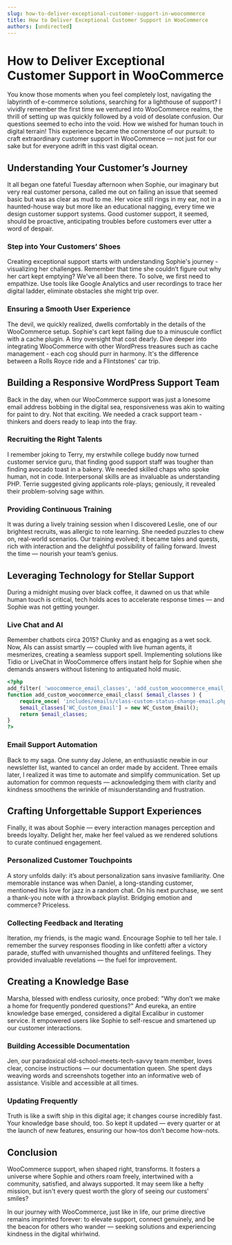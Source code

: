 ```yaml
---
slug: how-to-deliver-exceptional-customer-support-in-woocommerce
title: How to Deliver Exceptional Customer Support in WooCommerce
authors: [undirected]
---
```



# How to Deliver Exceptional Customer Support in WooCommerce

You know those moments when you feel completely lost, navigating the labyrinth of e-commerce solutions, searching for a lighthouse of support? I vividly remember the first time we ventured into WooCommerce realms, the thrill of setting up was quickly followed by a void of desolate confusion. Our questions seemed to echo into the void. How we wished for human touch in digital terrain! This experience became the cornerstone of our pursuit: to craft extraordinary customer support in WooCommerce — not just for our sake but for everyone adrift in this vast digital ocean.

## Understanding Your Customer’s Journey

It all began one fateful Tuesday afternoon when Sophie, our imaginary but very real customer persona, called me out on failing an issue that seemed basic but was as clear as mud to me. Her voice still rings in my ear, not in a haunted-house way but more like an educational nagging, every time we design customer support systems. Good customer support, it seemed, should be proactive, anticipating troubles before customers ever utter a word of despair.

### Step into Your Customers’ Shoes

Creating exceptional support starts with understanding Sophie's journey - visualizing her challenges. Remember that time she couldn’t figure out why her cart kept emptying? We've all been there. To solve, we first need to empathize. Use tools like Google Analytics and user recordings to trace her digital ladder, eliminate obstacles she might trip over.

### Ensuring a Smooth User Experience

The devil, we quickly realized, dwells comfortably in the details of the WooCommerce setup. Sophie's cart kept failing due to a minuscule conflict with a cache plugin. A tiny oversight that cost dearly. Dive deeper into integrating WooCommerce with other WordPress treasures such as cache management - each cog should purr in harmony. It's the difference between a Rolls Royce ride and a Flintstones' car trip.

## Building a Responsive WordPress Support Team

Back in the day, when our WooCommerce support was just a lonesome email address bobbing in the digital sea, responsiveness was akin to waiting for paint to dry. Not that exciting. We needed a crack support team - thinkers and doers ready to leap into the fray.

### Recruiting the Right Talents

I remember joking to Terry, my erstwhile college buddy now turned customer service guru, that finding good support staff was tougher than finding avocado toast in a bakery. We needed skilled chaps who spoke human, not in code. Interpersonal skills are as invaluable as understanding PHP. Terrie suggested giving applicants role-plays; geniously, it revealed their problem-solving sage within.

### Providing Continuous Training

It was during a lively training session when I discovered Leslie, one of our brightest recruits, was allergic to rote learning. She needed puzzles to chew on, real-world scenarios. Our training evolved; it became tales and quests, rich with interaction and the delightful possibility of failing forward. Invest the time — nourish your team’s genius.

## Leveraging Technology for Stellar Support

During a midnight musing over black coffee, it dawned on us that while human touch is critical, tech holds aces to accelerate response times — and Sophie was not getting younger.

### Live Chat and AI

Remember chatbots circa 2015? Clunky and as engaging as a wet sock. Now, AIs can assist smartly — coupled with live human agents, it mesmerizes, creating a seamless support spell. Implementing solutions like Tidio or LiveChat in WooCommerce offers instant help for Sophie when she demands answers without listening to antiquated hold music.

```php
<?php
add_filter( 'woocommerce_email_classes', 'add_custom_woocommerce_email_class' );
function add_custom_woocommerce_email_class( $email_classes ) {
    require_once( 'includes/emails/class-custom-status-change-email.php');
    $email_classes['WC_Custom_Email'] = new WC_Custom_Email();
    return $email_classes;
}
?>
```

### Email Support Automation

Back to my saga. One sunny day Jolene, an enthusiastic newbie in our newsletter list, wanted to cancel an order made by accident. Three emails later, I realized it was time to automate and simplify communication. Set up automation for common requests — acknowledging them with clarity and kindness smoothens the wrinkle of misunderstanding and frustration.

## Crafting Unforgettable Support Experiences

Finally, it was about Sophie — every interaction manages perception and breeds loyalty. Delight her, make her feel valued as we rendered solutions to curate continued engagement.

### Personalized Customer Touchpoints

A story unfolds daily: it’s about personalization sans invasive familiarity. One memorable instance was when Daniel, a long-standing customer, mentioned his love for jazz in a random chat. On his next purchase, we sent a thank-you note with a throwback playlist. Bridging emotion and commerce? Priceless.

### Collecting Feedback and Iterating

Iteration, my friends, is the magic wand. Encourage Sophie to tell her tale. I remember the survey responses flooding in like confetti after a victory parade, stuffed with unvarnished thoughts and unfiltered feelings. They provided invaluable revelations — the fuel for improvement.

## Creating a Knowledge Base

Marsha, blessed with endless curiosity, once probed: "Why don’t we make a home for frequently pondered questions?" And eureka, an entire knowledge base emerged, considered a digital Excalibur in customer service. It empowered users like Sophie to self-rescue and smartened up our customer interactions.

### Building Accessible Documentation

Jen, our paradoxical old-school-meets-tech-savvy team member, loves clear, concise instructions — our documentation queen. She spent days weaving words and screenshots together into an informative web of assistance. Visible and accessible at all times.

### Updating Frequently

Truth is like a swift ship in this digital age; it changes course incredibly fast. Your knowledge base should, too. So kept it updated — every quarter or at the launch of new features, ensuring our how-tos don’t become how-nots.

## Conclusion

WooCommerce support, when shaped right, transforms. It fosters a universe where Sophie and others roam freely, intertwined with a community, satisfied, and always supported. It may seem like a hefty mission, but isn't every quest worth the glory of seeing our customers' smiles?

In our journey with WooCommerce, just like in life, our prime directive remains imprinted forever: to elevate support, connect genuinely, and be the beacon for others who wander — seeking solutions and experiencing kindness in the digital whirlwind.